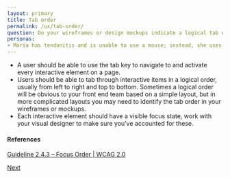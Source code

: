 ```yaml
---
layout: primary
title: Tab order
permalink: /ux/tab-order/
question: Do your wireframes or design mockups indicate a logical tab order for people using a keyboard, or other assistive technology, to navigate?
personas:
- Maria has tendonitis and is unable to use a mouse; instead, she uses the keyboard to navigate the web. When focus jumps randomly around the page she gets confused.
---
```


- A user should be able to use the tab key to navigate to and activate every interactive element on a page.
- Users should be able to tab through interactive items in a logical order, usually from left to right and top to bottom. Sometimes a logical order will be obvious to your front end team based on a simple layout, but in more complicated layouts you may need to identify the tab order in your wireframes or mockups.
- Each interactive element should have a visible focus state, work with your visual designer to make sure you’ve accounted for these.

#### References
[Guideline 2.4.3 – Focus Order \| WCAG 2.0](https://www.w3.org/WAI/WCAG20/quickref/?showtechniques=14%2C128&currentsidebar=%23col_overview#navigation-mechanisms-focus-order)

<a class="usa-button button-next" href="{{ site.baseurl }}/ux/focus/">
  Next <i class="fa fa-chevron-right" aria-hidden="true"></i>
</a>
